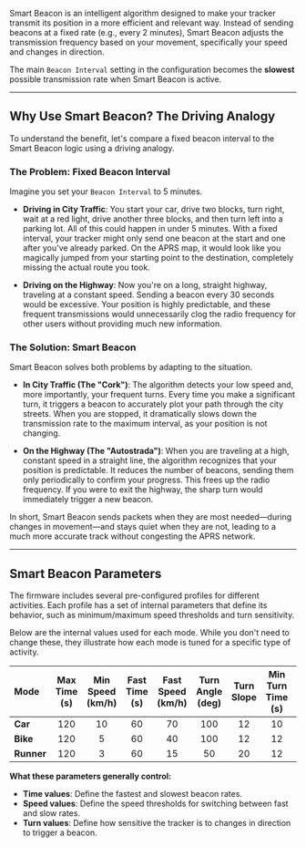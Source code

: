 Smart Beacon is an intelligent algorithm designed to make your tracker transmit its position in a more efficient and relevant way. Instead of sending beacons at a fixed rate (e.g., every 2 minutes), Smart Beacon adjusts the transmission frequency based on your movement, specifically your speed and changes in direction.

The main `Beacon Interval` setting in the configuration becomes the **slowest** possible transmission rate when Smart Beacon is active.

---

## Why Use Smart Beacon? The Driving Analogy

To understand the benefit, let's compare a fixed beacon interval to the Smart Beacon logic using a driving analogy.

### The Problem: Fixed Beacon Interval

Imagine you set your `Beacon Interval` to 5 minutes.

-   **Driving in City Traffic**: You start your car, drive two blocks, turn right, wait at a red light, drive another three blocks, and then turn left into a parking lot. All of this could happen in under 5 minutes. With a fixed interval, your tracker might only send one beacon at the start and one after you've already parked. On the APRS map, it would look like you magically jumped from your starting point to the destination, completely missing the actual route you took.

-   **Driving on the Highway**: Now you're on a long, straight highway, traveling at a constant speed. Sending a beacon every 30 seconds would be excessive. Your position is highly predictable, and these frequent transmissions would unnecessarily clog the radio frequency for other users without providing much new information.

### The Solution: Smart Beacon

Smart Beacon solves both problems by adapting to the situation.

-   **In City Traffic (The "Cork")**: The algorithm detects your low speed and, more importantly, your frequent turns. Every time you make a significant turn, it triggers a beacon to accurately plot your path through the city streets. When you are stopped, it dramatically slows down the transmission rate to the maximum interval, as your position is not changing.

-   **On the Highway (The "Autostrada")**: When you are traveling at a high, constant speed in a straight line, the algorithm recognizes that your position is predictable. It reduces the number of beacons, sending them only periodically to confirm your progress. This frees up the radio frequency. If you were to exit the highway, the sharp turn would immediately trigger a new beacon.

In short, Smart Beacon sends packets when they are most needed—during changes in movement—and stays quiet when they are not, leading to a much more accurate track without congesting the APRS network.

---

## Smart Beacon Parameters

The firmware includes several pre-configured profiles for different activities. Each profile has a set of internal parameters that define its behavior, such as minimum/maximum speed thresholds and turn sensitivity.

Below are the internal values used for each mode. While you don't need to change these, they illustrate how each mode is tuned for a specific type of activity.

| Mode       | Max Time (s) | Min Speed (km/h) | Fast Time (s) | Fast Speed (km/h) | Turn Angle (deg) | Turn Slope | Min Turn Time (s) | Decay Time |
| :--------- | :----------: | :--------------: | :-----------: | :---------------: | :--------------: | :--------: | :---------------: | :--------: |
| **Car**    |     120      |        10        |      60       |        70         |       100        |     12     |        10         |     80     |
| **Bike**   |     120      |        5         |      60       |        40         |       100        |     12     |        12         |     60     |
| **Runner** |     120      |        3         |      60       |        15         |        50        |     20     |        12         |     60     |

**What these parameters generally control:**

-   **Time values**: Define the fastest and slowest beacon rates.
-   **Speed values**: Define the speed thresholds for switching between fast and slow rates.
-   **Turn values**: Define how sensitive the tracker is to changes in direction to trigger a beacon.
